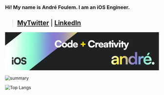 ### Hi! My name is André Foulem. I am an iOS Engineer.

> ## [MyTwitter](https://twitter.com/andreincolors) | [LinkedIn](https://www.linkedin.com/in/andr%C3%A9-foulem-845087244/)

![banner](linkedin_header.webp)

![summary](https://github-readme-streak-stats.herokuapp.com/?user=andrefoulem)

![Top Langs](https://github-readme-stats.vercel.app/api/top-langs/?username=andrefoulem&layout=compactlangs_count=8&theme=tokyonight)
